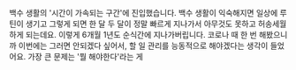 백수 생활의 '시간이 가속되는 구간'에 진입했습니다. 백수 생활이 익숙해지면 일상에 루틴이 생기고 그렇게 되면 한 달 두 달이 정말 빠르게 지나가서 아무것도 못하고 허송세월하게 되는데요. 이렇게 6개월 1년도 순식간에 지나가버립니다.
코로나 때 한 번 해봤으니까 이번에는 그러면 안되겠다 싶어서, 할 일 관리를 능동적으로 해야겠다는 생각이 들었어요. 가장 큰 문제는 '뭘 해야한다'라는 게 